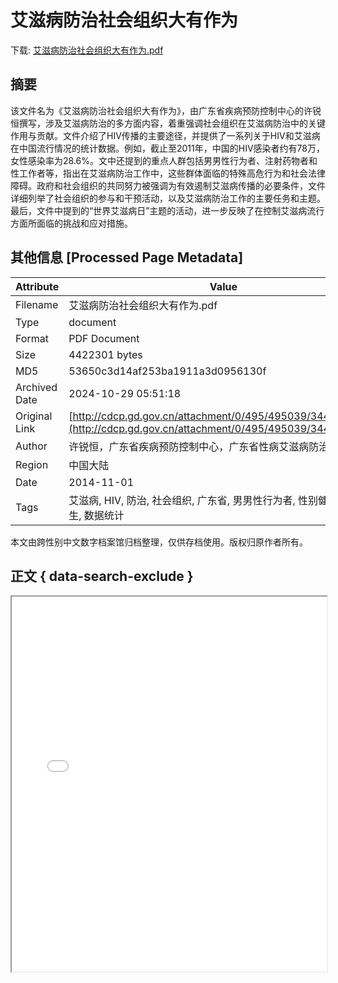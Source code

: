 # 艾滋病防治社会组织大有作为

<!-- tcd_download_link -->
下载: <a href="../艾滋病防治社会组织大有作为.pdf" download>艾滋病防治社会组织大有作为.pdf</a>
<!-- tcd_download_link_end -->

## 摘要

<!-- tcd_abstract -->
该文件名为《艾滋病防治社会组织大有作为》，由广东省疾病预防控制中心的许锐恒撰写，涉及艾滋病防治的多方面内容，着重强调社会组织在艾滋病防治中的关键作用与贡献。文件介绍了HIV传播的主要途径，并提供了一系列关于HIV和艾滋病在中国流行情况的统计数据。例如，截止至2011年，中国的HIV感染者约有78万，女性感染率为28.6%。文中还提到的重点人群包括男男性行为者、注射药物者和性工作者等，指出在艾滋病防治工作中，这些群体面临的特殊高危行为和社会法律障碍。政府和社会组织的共同努力被强调为有效遏制艾滋病传播的必要条件，文件详细列举了社会组织的参与和干预活动，以及艾滋病防治工作的主要任务和主题。最后，文件中提到的“世界艾滋病日”主题的活动，进一步反映了在控制艾滋病流行方面所面临的挑战和应对措施。

<!-- tcd_abstract_end -->

## 其他信息 [Processed Page Metadata]

| Attribute       | Value                                  |
|-----------------|----------------------------------------|
| Filename        | 艾滋病防治社会组织大有作为.pdf                             |
| Type            | document                                 |
| Format          | PDF Document                               |
| Size            | 4422301 bytes                           |
| MD5             | 53650c3d14af253ba1911a3d0956130f                                  |
| Archived Date   | 2024-10-29 05:51:18                             |
| Original Link   | [http://cdcp.gd.gov.cn/attachment/0/495/495039/3442088.pdf](http://cdcp.gd.gov.cn/attachment/0/495/495039/3442088.pdf)                         |
| Author          | 许锐恒，广东省疾病预防控制中心，广东省性病艾滋病防治协会                               |
| Region          | 中国大陆                               |
| Date            | 2014-11-01                                 |
| Tags            | 艾滋病, HIV, 防治, 社会组织, 广东省, 男男性行为者, 性别健康, 公共卫生, 数据统计                                 |

本文由跨性别中文数字档案馆归档整理，仅供存档使用。版权归原作者所有。


## 正文 { data-search-exclude }

<!-- tcd_main_text -->
<iframe src="../艾滋病防治社会组织大有作为.pdf" width="100%" height="600px">
    <p>无法显示PDF，请下载查看。</p>
</iframe>
<!-- tcd_main_text_end -->

